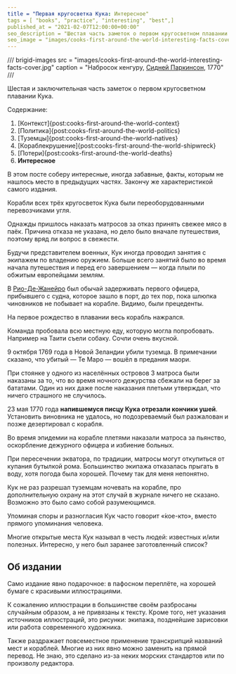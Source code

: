 ```yaml
---
title = "Первая кругосветка Кука: Интересное"
tags = [ "books", "practice", "interesting", "best",]
published_at = "2021-02-07T12:00:00+00:00"
seo_description = "Шестая часть заметок о первом кругосветном плавании Кука — интересное."
seo_image = "images/cooks-first-around-the-world-interesting-facts-cover.jpg"
---
```


/// brigid-images
src = "images/cooks-first-around-the-world-interesting-facts-cover.jpg"
caption = "Набросок кенгуру, [Сидней Паркинсон](https://en.wikipedia.org/wiki/Sydney_Parkinson), 1770"
///

Шестая и заключительная часть заметок о первом кругосветном плавании Кука.

Содержание:

1. [Контекст]{post:cooks-first-around-the-world-context}
2. [Политика]{post:cooks-first-around-the-world-politics}
3. [Туземцы]{post:cooks-first-around-the-world-natives}
4. [Кораблекрушение]{post:cooks-first-around-the-world-shipwreck}
5. [Потери]{post:cooks-first-around-the-world-deaths}
6. **Интересное**

В этом посте соберу интересные, иногда забавные, факты, которым не нашлось место в предыдущих частях. Закончу же характеристикой самого издания.

<!-- more -->

Корабли всех трёх кругосветок Кука были переоборудованными перевозчиками угля.

Однажды пришлось наказать матросов за отказ принять свежее мясо в паёк. Причина отказа не указана, но дело было вначале путешествия, поэтому вряд ли вопрос в свежести.

Будучи представителем военных, Кук иногда проводил занятия с экипажем по владению оружием. Больше всего занятий было во время начала путешествия и перед его завершением — когда плыли по обжитым европейцами землям.

В [Рио-Де-Жанейро](https://ru.wikipedia.org/wiki/%D0%A0%D0%B8%D0%BE-%D0%B4%D0%B5-%D0%96%D0%B0%D0%BD%D0%B5%D0%B9%D1%80%D0%BE) был обычай задерживать первого офицера, прибывшего с судна, которое зашло в порт, до тех пор, пока шлюпка чиновников не побывает на корабле. Видимо, были прецеденты.

На первое рождество в плавании весь корабль нажрался.

Команда пробовала всю местную еду, которую могла попробовать. Например на Таити съели собаку. Сочли очень вкусной.

9 октября 1769 года в Новой Зеландии убили туземца. В примечании сказано, что убитый — Те Маро — вошёл в предания маори.

При стоянке у одного из населённых островов 3 матроса были наказаны за то, что во время ночного дежурства сбежали на берег за бататами. Один из них даже после наказания плетьми утверждал, что ничего страшного не случилось.

23 мая 1770 года **напившемуся писцу Кука отрезали кончики ушей**. Установить виновника не удалось, но подозреваемый был разжалован и позже дезертировал с корабля.

Во время эпидемии на корабле плетями наказали матроса за пьянство, оскорбление дежурного офицера и избиение больных.

При пересечении экватора, по традиции, матросы могут откупиться от купания бутылкой рома. Большинство экипажа отказалась прыгать в воду, хотя погода была хорошей. Почему так для меня непонятно.

Кук не раз разрешал туземцам ночевать на корабле, про дополнительную охрану на этот случай в журнале ничего не сказано. Возможно это было само собой разумеющимся.

Упоминая споры и разногласия Кук часто говорит «́кое-кто», вместо прямого упоминания человека.

Многие открытые места Кук называл в честь людей: известных и/или полезных. Интересно, у него был заранее заготовленный список?

## Об издании

Само издание явно подарочное: в пафосном переплёте, на хорошей бумаге с красивыми иллюстрациями.

К сожалению иллюстрации в большинстве своём разбросаны случайным образом, а не привязаны к тексту. Кроме того, нет указания источников иллюстраций, это рисунки: экипажа, позднейшие зарисовки или работа современного художника.

Также раздражает повсеместное применение транскрипций названий мест и кораблей. Многие из них явно можно заменить на прямой перевод. Не знаю, это сделано из-за неких морских стандартов или по произволу редактора.
